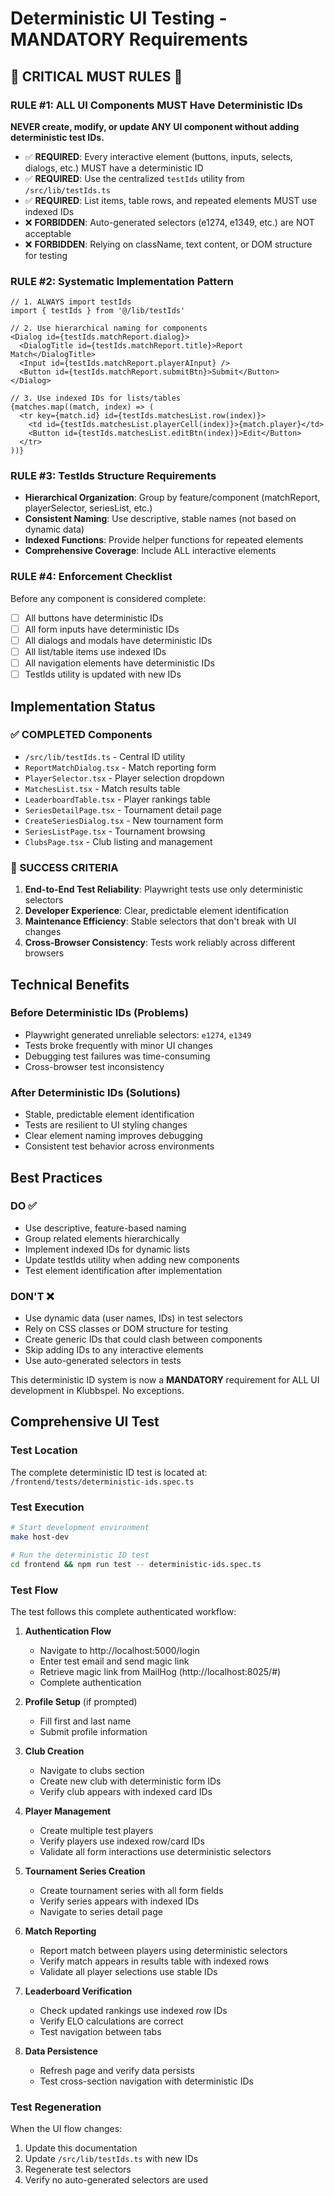 # Deterministic UI Testing - MANDATORY Requirements

## 🚨 CRITICAL MUST RULES 🚨

### RULE #1: ALL UI Components MUST Have Deterministic IDs
**NEVER create, modify, or update ANY UI component without adding deterministic test IDs.**

- ✅ **REQUIRED**: Every interactive element (buttons, inputs, selects, dialogs, etc.) MUST have a deterministic ID
- ✅ **REQUIRED**: Use the centralized `testIds` utility from `/src/lib/testIds.ts` 
- ✅ **REQUIRED**: List items, table rows, and repeated elements MUST use indexed IDs
- ❌ **FORBIDDEN**: Auto-generated selectors (e1274, e1349, etc.) are NOT acceptable
- ❌ **FORBIDDEN**: Relying on className, text content, or DOM structure for testing

### RULE #2: Systematic Implementation Pattern
```tsx
// 1. ALWAYS import testIds
import { testIds } from '@/lib/testIds'

// 2. Use hierarchical naming for components
<Dialog id={testIds.matchReport.dialog}>
  <DialogTitle id={testIds.matchReport.title}>Report Match</DialogTitle>
  <Input id={testIds.matchReport.playerAInput} />
  <Button id={testIds.matchReport.submitBtn}>Submit</Button>
</Dialog>

// 3. Use indexed IDs for lists/tables
{matches.map((match, index) => (
  <tr key={match.id} id={testIds.matchesList.row(index)}>
    <td id={testIds.matchesList.playerCell(index)}>{match.player}</td>
    <Button id={testIds.matchesList.editBtn(index)}>Edit</Button>
  </tr>
))}
```

### RULE #3: TestIds Structure Requirements
- **Hierarchical Organization**: Group by feature/component (matchReport, playerSelector, seriesList, etc.)
- **Consistent Naming**: Use descriptive, stable names (not based on dynamic data)
- **Indexed Functions**: Provide helper functions for repeated elements
- **Comprehensive Coverage**: Include ALL interactive elements

### RULE #4: Enforcement Checklist
Before any component is considered complete:
- [ ] All buttons have deterministic IDs
- [ ] All form inputs have deterministic IDs  
- [ ] All dialogs and modals have deterministic IDs
- [ ] All list/table items use indexed IDs
- [ ] All navigation elements have deterministic IDs
- [ ] TestIds utility is updated with new IDs

## Implementation Status

### ✅ COMPLETED Components
- `/src/lib/testIds.ts` - Central ID utility
- `ReportMatchDialog.tsx` - Match reporting form
- `PlayerSelector.tsx` - Player selection dropdown  
- `MatchesList.tsx` - Match results table
- `LeaderboardTable.tsx` - Player rankings table
- `SeriesDetailPage.tsx` - Tournament detail page
- `CreateSeriesDialog.tsx` - New tournament form
- `SeriesListPage.tsx` - Tournament browsing
- `ClubsPage.tsx` - Club listing and management

### 🎯 SUCCESS CRITERIA
1. **End-to-End Test Reliability**: Playwright tests use only deterministic selectors
2. **Developer Experience**: Clear, predictable element identification
3. **Maintenance Efficiency**: Stable selectors that don't break with UI changes
4. **Cross-Browser Consistency**: Tests work reliably across different browsers

## Technical Benefits

### Before Deterministic IDs (Problems)
- Playwright generated unreliable selectors: `e1274`, `e1349`
- Tests broke frequently with minor UI changes
- Debugging test failures was time-consuming
- Cross-browser test inconsistency

### After Deterministic IDs (Solutions)
- Stable, predictable element identification
- Tests are resilient to UI styling changes  
- Clear element naming improves debugging
- Consistent test behavior across environments

## Best Practices

### DO ✅
- Use descriptive, feature-based naming
- Group related elements hierarchically  
- Implement indexed IDs for dynamic lists
- Update testIds utility when adding new components
- Test element identification after implementation

### DON'T ❌
- Use dynamic data (user names, IDs) in test selectors
- Rely on CSS classes or DOM structure for testing
- Create generic IDs that could clash between components
- Skip adding IDs to any interactive elements
- Use auto-generated selectors in tests

This deterministic ID system is now a **MANDATORY** requirement for ALL UI development in Klubbspel. No exceptions.

## Comprehensive UI Test

### Test Location
The complete deterministic ID test is located at:
`/frontend/tests/deterministic-ids.spec.ts`

### Test Execution
```bash
# Start development environment
make host-dev

# Run the deterministic ID test
cd frontend && npm run test -- deterministic-ids.spec.ts
```

### Test Flow
The test follows this complete authenticated workflow:

1. **Authentication Flow**
   - Navigate to http://localhost:5000/login
   - Enter test email and send magic link
   - Retrieve magic link from MailHog (http://localhost:8025/#)
   - Complete authentication

2. **Profile Setup** (if prompted)
   - Fill first and last name
   - Submit profile information

3. **Club Creation**
   - Navigate to clubs section
   - Create new club with deterministic form IDs
   - Verify club appears with indexed card IDs

4. **Player Management**
   - Create multiple test players
   - Verify players use indexed row/card IDs
   - Validate all form interactions use deterministic selectors

5. **Tournament Series Creation**
   - Create tournament series with all form fields
   - Verify series appears with indexed IDs
   - Navigate to series detail page

6. **Match Reporting**
   - Report match between players using deterministic selectors
   - Verify match appears in results table with indexed rows
   - Validate all player selections use stable IDs

7. **Leaderboard Verification**
   - Check updated rankings use indexed row IDs
   - Verify ELO calculations are correct
   - Test navigation between tabs

8. **Data Persistence**
   - Refresh page and verify data persists
   - Test cross-section navigation with deterministic IDs

### Test Regeneration
When the UI flow changes:
1. Update this documentation
2. Update `/src/lib/testIds.ts` with new IDs
3. Regenerate test selectors
4. Verify no auto-generated selectors are used